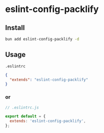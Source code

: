 # eslint-config-packlify

## Install

```bash
bun add eslint-config-packlify -d
```

## Usage

`.eslintrc`

```json
{
  "extends": "eslint-config-packlify"
}
```

### or

```javascript
// .eslintrc.js

export default = {
  extends: 'eslint-config-packlify',
};
```
